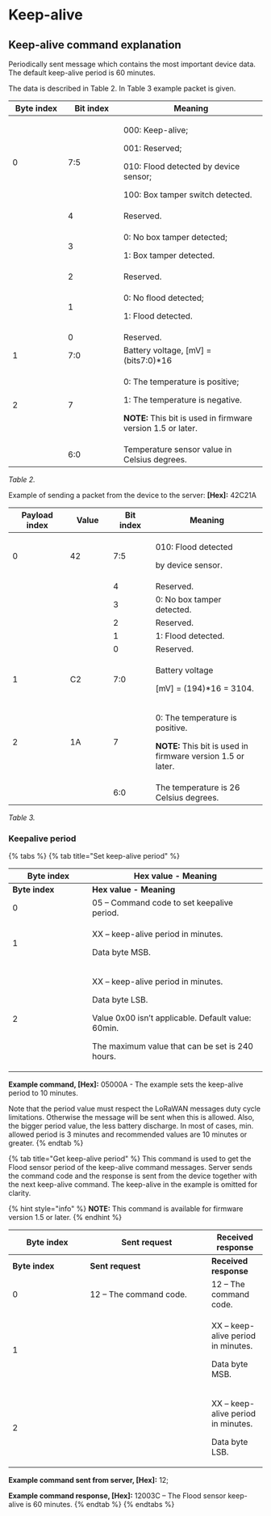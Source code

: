 # Keep-alive

## **Keep-alive command explanation**

Periodically sent message which contains the most important device data. The default keep-alive period is 60 minutes.



The data is described in Table 2. In Table 3 example packet is given.

<table><thead><tr><th width="150">Byte index</th><th width="150">Bit index</th><th width="454.6540284360189">Meaning</th></tr></thead><tbody><tr><td>0</td><td>7:5</td><td><p>000: Keep-alive; </p><p>001: Reserved;</p><p>010: Flood detected by device sensor; </p><p>100: Box tamper switch detected.</p></td></tr><tr><td></td><td>4</td><td>Reserved.</td></tr><tr><td></td><td>3</td><td><p>0: No box tamper detected; </p><p>1: Box tamper detected.</p></td></tr><tr><td></td><td>2</td><td>Reserved.</td></tr><tr><td></td><td>1</td><td><p>0: No flood detected; </p><p>1: Flood detected.</p></td></tr><tr><td></td><td>0</td><td>Reserved.</td></tr><tr><td>1</td><td>7:0</td><td>Battery voltage, [mV] = (bits7:0)*16</td></tr><tr><td>2</td><td>7</td><td><p>0: The temperature is positive; </p><p>1: The temperature is negative. </p><p><strong>NOTE:</strong> This bit is used in firmware version 1.5 or later.</p></td></tr><tr><td></td><td>6:0</td><td>Temperature sensor value in Celsius degrees.</td></tr></tbody></table>

_Table 2._



Example of sending a packet from the device to the server: **\[Hex]:** 42C21A

<table><thead><tr><th width="150">Payload index</th><th width="106">Value</th><th width="104">Bit index</th><th width="366.1538461538462">Meaning</th></tr></thead><tbody><tr><td>0</td><td>42</td><td>7:5</td><td><p>010: Flood detected</p><p> by device sensor. </p></td></tr><tr><td></td><td></td><td>4</td><td>Reserved.</td></tr><tr><td></td><td></td><td>3</td><td>0: No box tamper detected.</td></tr><tr><td></td><td></td><td>2</td><td>Reserved.</td></tr><tr><td></td><td></td><td>1</td><td>1: Flood detected.</td></tr><tr><td></td><td></td><td>0</td><td>Reserved.</td></tr><tr><td>1</td><td>C2</td><td>7:0</td><td><p>Battery voltage</p><p>[mV] = (194)*16 = 3104.</p></td></tr><tr><td>2</td><td>1A</td><td>7</td><td><p>0: The temperature is positive. </p><p><strong>NOTE:</strong> This bit is used in firmware version 1.5 or later.</p></td></tr><tr><td></td><td></td><td>6:0</td><td>The temperature is 26 Celsius degrees.</td></tr></tbody></table>

_Table 3._

### Keepalive period

{% tabs %}
{% tab title="Set keep-alive period" %}
<table data-header-hidden><thead><tr><th width="142">Byte index</th><th>Hex value - Meaning</th></tr></thead><tbody><tr><td><strong>Byte index</strong></td><td><strong>Hex value - Meaning</strong></td></tr><tr><td>0</td><td>05 – Command code to set keepalive period.</td></tr><tr><td>1</td><td><p>XX – keep-alive period in minutes. </p><p>Data byte MSB.</p></td></tr><tr><td>2</td><td><p>XX – keep-alive period in minutes.  </p><p>Data byte LSB. </p><p>Value 0x00 isn’t applicable. Default value: 60min. </p><p>The maximum value that can be set is 240 hours.</p></td></tr></tbody></table>

**Example command, \[Hex]:** 05000A - The example sets the keep-alive period to 10 minutes.

Note that the period value must respect the LoRaWAN messages duty cycle limitations. Otherwise the message will be sent when this is allowed. Also, the bigger period value, the less battery discharge. In most of cases, min. allowed period is 3 minutes and recommended values are 10 minutes or greater.
{% endtab %}

{% tab title="Get keep-alive period" %}
This command is used to get the Flood sensor period of the keep-alive command messages. Server sends the command code and the response is sent from the device together with the next keep-alive command. The keep-alive in the example is omitted for clarity.

{% hint style="info" %}
**NOTE:** This command is available for firmware version 1.5 or later.
{% endhint %}

<table data-header-hidden><thead><tr><th width="137.66666666666666">Byte index</th><th width="225">Sent request</th><th>Received response</th></tr></thead><tbody><tr><td><strong>Byte index</strong></td><td><strong>Sent request</strong></td><td><strong>Received response</strong></td></tr><tr><td>0</td><td>12 – The command code.</td><td>12 – The command code.</td></tr><tr><td>1</td><td></td><td><p>XX – keep-alive period in minutes. </p><p>Data byte MSB.</p></td></tr><tr><td>2</td><td></td><td><p>XX – keep-alive period in minutes. </p><p>Data byte LSB.</p></td></tr></tbody></table>

**Example command sent from server, \[Hex]:** 12;

**Example command response, \[Hex]:** 12003C – The Flood sensor keep-alive is 60 minutes.
{% endtab %}
{% endtabs %}
